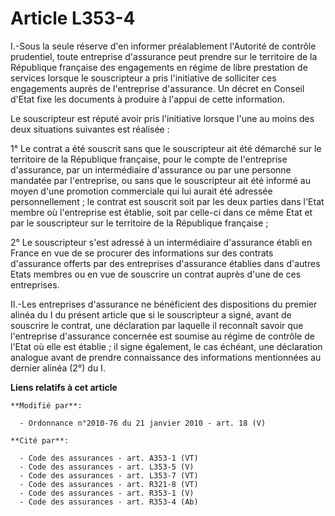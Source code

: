 # Article L353-4

I.-Sous la seule réserve d'en informer préalablement l'Autorité de contrôle prudentiel, toute entreprise d'assurance peut
prendre sur le territoire de la République française des engagements en régime de libre prestation de services lorsque le
souscripteur a pris l'initiative de solliciter ces engagements auprès de l'entreprise d'assurance. Un décret en Conseil
d'Etat fixe les documents à produire à l'appui de cette information. 

Le souscripteur est réputé avoir pris l'initiative lorsque l'une au moins des deux situations suivantes est réalisée : 

1° Le contrat a été souscrit sans que le souscripteur ait été démarché sur le territoire de la République française, pour le
compte de l'entreprise d'assurance, par un intermédiaire d'assurance ou par une personne mandatée par l'entreprise, ou sans
que le souscripteur ait été informé au moyen d'une promotion commerciale qui lui aurait été adressée personnellement ; le
contrat est souscrit soit par les deux parties dans l'Etat membre où l'entreprise est établie, soit par celle-ci dans ce même
Etat et par le souscripteur sur le territoire de la République française ; 

2° Le souscripteur s'est adressé à un intermédiaire d'assurance établi en France en vue de se procurer des informations sur
des contrats d'assurance offerts par des entreprises d'assurance établies dans d'autres Etats membres ou en vue de souscrire
un contrat auprès d'une de ces entreprises. 

II.-Les entreprises d'assurance ne bénéficient des dispositions du premier alinéa du I du présent article que si le
souscripteur a signé, avant de souscrire le contrat, une déclaration par laquelle il reconnaît savoir que l'entreprise
d'assurance concernée est soumise au régime de contrôle de l'Etat où elle est établie ; il signe également, le cas échéant,
une déclaration analogue avant de prendre connaissance des informations mentionnées au dernier alinéa (2°) du I.

**Liens relatifs à cet article**

	**Modifié par**:

	  - Ordonnance n°2010-76 du 21 janvier 2010 - art. 18 (V)

	**Cité par**:

	  - Code des assurances - art. A353-1 (VT)
	  - Code des assurances - art. L353-5 (V)
	  - Code des assurances - art. L353-7 (VT)
	  - Code des assurances - art. R321-8 (VT)
	  - Code des assurances - art. R353-1 (V)
	  - Code des assurances - art. R353-4 (Ab)
